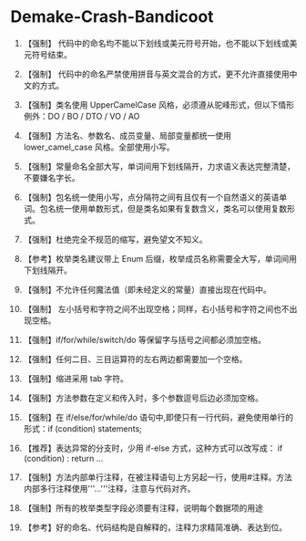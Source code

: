 # Demake-Crash-Bandicoot

1. 【强制】 代码中的命名均不能以下划线或美元符号开始，也不能以下划线或美元符号结束。

2. 【强制】 代码中的命名严禁使用拼音与英文混合的方式，更不允许直接使用中文的方式。

3. 【强制】类名使用 UpperCamelCase 风格，必须遵从驼峰形式，但以下情形例外：DO / BO / DTO / VO / AO

4. 【强制】方法名、参数名、成员变量、局部变量都统一使用 lower_camel_case 风格。全部使用小写。

5. 【强制】常量命名全部大写，单词间用下划线隔开，力求语义表达完整清楚，不要嫌名字长。

9. 【强制】包名统一使用小写，点分隔符之间有且仅有一个自然语义的英语单词。包名统一使用单数形式，但是类名如果有复数含义，类名可以使用复数形式。

10. 【强制】杜绝完全不规范的缩写，避免望文不知义。

14. 【参考】枚举类名建议带上 Enum 后缀，枚举成员名称需要全大写，单词间用下划线隔开。

1. 【强制】不允许任何魔法值（即未经定义的常量）直接出现在代码中。

2. 【强制】 左小括号和字符之间不出现空格；同样，右小括号和字符之间也不出现空格。

3. 【强制】if/for/while/switch/do 等保留字与括号之间都必须加空格。

4. 【强制】任何二目、三目运算符的左右两边都需要加一个空格。

5. 【强制】缩进采用 tab 字符。

7. 【强制】方法参数在定义和传入时，多个参数逗号后边必须加空格。

2. 【强制】在 if/else/for/while/do 语句中,即使只有一行代码，避免使用单行的形式：if (condition) statements;

3. 【推荐】表达异常的分支时，少用 if-else 方式，这种方式可以改写成：
  if (condition) :
    return ...

4. 【强制】方法内部单行注释，在被注释语句上方另起一行，使用#注释。方法内部多行注释使用'''...'''注释，注意与代码对齐。

5. 【强制】所有的枚举类型字段必须要有注释，说明每个数据项的用途

10. 【参考】好的命名、代码结构是自解释的，注释力求精简准确、表达到位。


